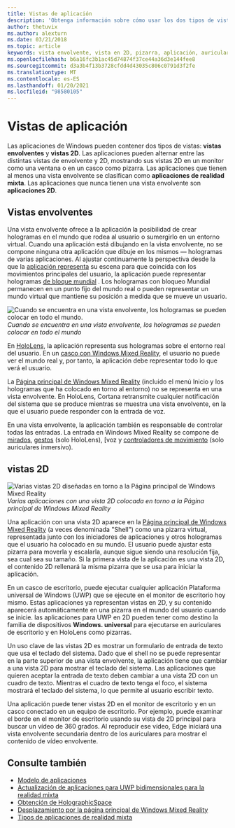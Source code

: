 ```yaml
---
title: Vistas de aplicación
description: 'Obtenga información sobre cómo usar los dos tipos de vistas en las aplicaciones de Windows Mixed Reality: vistas de envolvente y vistas 2D.'
author: thetuvix
ms.author: alexturn
ms.date: 03/21/2018
ms.topic: article
keywords: vista envolvente, vista en 2D, pizarra, aplicación, auriculares de realidad mixta, auriculares de realidad mixta de Windows, auriculares de realidad virtual, HoloLens, MRTK, kit de herramientas de realidad mixta
ms.openlocfilehash: b6a16fc3b1ac45d74874f37ce44a36d3e144fee8
ms.sourcegitcommit: d3a3b4f13b3728cfdd4d43035c806c0791d3f2fe
ms.translationtype: MT
ms.contentlocale: es-ES
ms.lasthandoff: 01/20/2021
ms.locfileid: "98580105"
---
```

# <a name="app-views"></a>Vistas de aplicación

Las aplicaciones de Windows pueden contener dos tipos de vistas: **vistas envolventes** y **vistas 2D**. Las aplicaciones pueden alternar entre las distintas vistas de envolvente y 2D, mostrando sus vistas 2D en un monitor como una ventana o en un casco como pizarra. Las aplicaciones que tienen al menos una vista envolvente se clasifican como **aplicaciones de realidad mixta**. Las aplicaciones que nunca tienen una vista envolvente son **aplicaciones 2D**.

## <a name="immersive-views"></a>Vistas envolventes

Una vista envolvente ofrece a la aplicación la posibilidad de crear hologramas en el mundo que rodea al usuario o sumergirlo en un entorno virtual. Cuando una aplicación está dibujando en la vista envolvente, no se compone ninguna otra aplicación que dibuje en los mismos &mdash; hologramas de varias aplicaciones. Al ajustar continuamente la perspectiva desde la que la [aplicación representa](../develop/platform-capabilities-and-apis/rendering.md) su escena para que coincida con los movimientos principales del usuario, la aplicación puede representar hologramas [de bloque mundial](coordinate-systems.md) . Los hologramas con bloqueo Mundial permanecen en un punto fijo del mundo real o pueden representar un mundo virtual que mantiene su posición a medida que se mueve un usuario.

![Cuando se encuentra en una vista envolvente, los hologramas se pueden colocar en todo el mundo.](images/designoverview-940px.jpg)<br>
*Cuando se encuentra en una vista envolvente, los hologramas se pueden colocar en todo el mundo*

En [HoloLens](/hololens/hololens1-hardware), la aplicación representa sus hologramas sobre el entorno real del usuario. En un [casco con Windows Mixed Reality](../discover/immersive-headset-hardware-details.md), el usuario no puede ver el mundo real y, por tanto, la aplicación debe representar todo lo que verá el usuario.

La [Página principal de Windows Mixed Reality](../discover/navigating-the-windows-mixed-reality-home.md) (incluido el menú Inicio y los hologramas que ha colocado en torno al entorno) no se representa en una vista envolvente. En HoloLens, Cortana retransmite cualquier notificación del sistema que se produce mientras se muestra una vista envolvente, en la que el usuario puede responder con la entrada de voz.

En una vista envolvente, la aplicación también es responsable de controlar todas las entradas. La entrada en Windows Mixed Reality se compone de [mirados](gaze-and-commit.md), [gestos](gaze-and-commit.md#composite-gestures) (solo HoloLens), [voz y [controladores de movimiento](motion-controllers.md) (solo auriculares inmersivo).

## <a name="2d-views"></a>vistas 2D

![Varias vistas 2D diseñadas en torno a la Página principal de Windows Mixed Reality](images/teleportation-940px.png)<br>
*Varias aplicaciones con una vista 2D colocada en torno a la Página principal de Windows Mixed Reality*

Una aplicación con una vista 2D aparece en la [Página principal de Windows Mixed Reality](../discover/navigating-the-windows-mixed-reality-home.md) (a veces denominada "Shell") como una pizarra virtual, representada junto con los iniciadores de aplicaciones y otros hologramas que el usuario ha colocado en su mundo. El usuario puede ajustar esta pizarra para moverla y escalarla, aunque sigue siendo una resolución fija, sea cual sea su tamaño. Si la primera vista de la aplicación es una vista 2D, el contenido 2D rellenará la misma pizarra que se usa para iniciar la aplicación.

En un casco de escritorio, puede ejecutar cualquier aplicación Plataforma universal de Windows (UWP) que se ejecute en el monitor de escritorio hoy mismo. Estas aplicaciones ya representan vistas en 2D, y su contenido aparecerá automáticamente en una pizarra en el mundo del usuario cuando se inicie. las aplicaciones para UWP en 2D pueden tener como destino la familia de dispositivos **Windows. universal** para ejecutarse en auriculares de escritorio y en HoloLens como pizarras.

Un uso clave de las vistas 2D es mostrar un formulario de entrada de texto que usa el teclado del sistema. Dado que el shell no se puede representar en la parte superior de una vista envolvente, la aplicación tiene que cambiar a una vista 2D para mostrar el teclado del sistema. Las aplicaciones que quieren aceptar la entrada de texto deben cambiar a una vista 2D con un cuadro de texto. Mientras el cuadro de texto tenga el foco, el sistema mostrará el teclado del sistema, lo que permite al usuario escribir texto.

Una aplicación puede tener vistas 2D en el monitor de escritorio y en un casco conectado en un equipo de escritorio. Por ejemplo, puede examinar el borde en el monitor de escritorio usando su vista de 2D principal para buscar un vídeo de 360 grados. Al reproducir ese vídeo, Edge iniciará una vista envolvente secundaria dentro de los auriculares para mostrar el contenido de vídeo envolvente.

## <a name="see-also"></a>Consulte también

* [Modelo de aplicaciones](app-model.md)
* [Actualización de aplicaciones para UWP bidimensionales para la realidad mixta](../develop/porting-apps/building-2d-apps.md)
* [Obtención de HolographicSpace](../develop/native/getting-a-holographicspace.md)
* [Desplazamiento por la página principal de Windows Mixed Reality](../discover/navigating-the-windows-mixed-reality-home.md)
* [Tipos de aplicaciones de realidad mixta](types-of-mixed-reality-apps.md)